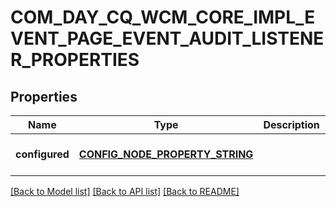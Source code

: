 # COM_DAY_CQ_WCM_CORE_IMPL_EVENT_PAGE_EVENT_AUDIT_LISTENER_PROPERTIES

## Properties
Name | Type | Description | Notes
------------ | ------------- | ------------- | -------------
**configured** | [**CONFIG_NODE_PROPERTY_STRING**](configNodePropertyString.md) |  | [optional] [default to null]

[[Back to Model list]](../README.md#documentation-for-models) [[Back to API list]](../README.md#documentation-for-api-endpoints) [[Back to README]](../README.md)


